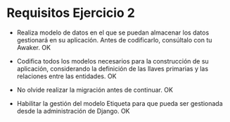# Requisitos Ejercicio 2 

- Realiza modelo de datos en el que se puedan almacenar los datos gestionará en su aplicación.
Antes de codificarlo, consúltalo con tu Awaker. OK

- Codifica todos los modelos necesarios para la construcción de su aplicación, considerando la
definición de las llaves primarias y las relaciones entre las entidades. OK

- No olvide realizar la migración antes de continuar. OK

- Habilitar la gestión del modelo Etiqueta para que pueda ser gestionada desde la administración de
Django. OK
